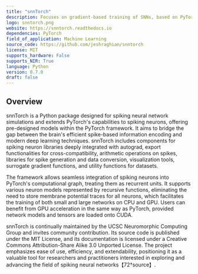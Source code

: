 ```yaml
---
title: "snnTorch"
description: Focuses on gradient-based training of SNNs, based on PyTorch for GPU acceleration and gradient computation.
logo: snntorch.png
website: https://snntorch.readthedocs.io
dependencies: PyTorch
field_of_application: Machine Learning
source_code: https://github.com/jeshraghian/snntorch
license: MIT
supports_hardware: False
supports_NIR: True
language: Python
version: 0.7.0
draft: false
---
```


## Overview
snnTorch is a Python package designed for spiking neural network simulations and extends PyTorch's capabilities to spiking neurons, offering pre-designed models within the PyTorch framework. It aims to bridge the gap between the brain's efficient spike-based information encoding and modern deep learning techniques. snnTorch includes components for spiking neuron libraries deeply integrated with autograd, export functionalities for cross-compatibility, arithmetic operations on spikes, libraries for spike generation and data conversion, visualization tools, surrogate gradient functions, and utility functions for datasets.

The framework allows seamless integration of spiking neurons into PyTorch's computational graph, treating them as recurrent units. It supports various neuron models represented by recursive functions, eliminating the need to store membrane potential traces for all neurons, which facilitates the training of both small and large networks on CPU and GPU. Users can benefit from GPU acceleration in the same way as PyTorch, provided network models and tensors are loaded onto CUDA.

snnTorch is continually maintained by the UCSC Neuromorphic Computing Group and invites community contribution. Its source code is published under the MIT License, and its documentation is licensed under a Creative Commons Attribution-Share Alike 3.0 Unported License. The project emphasizes ease of use, efficiency, and extendability, positioning it as a valuable tool for researchers and practitioners interested in exploring and advancing the field of spiking neural networks【72†source】.